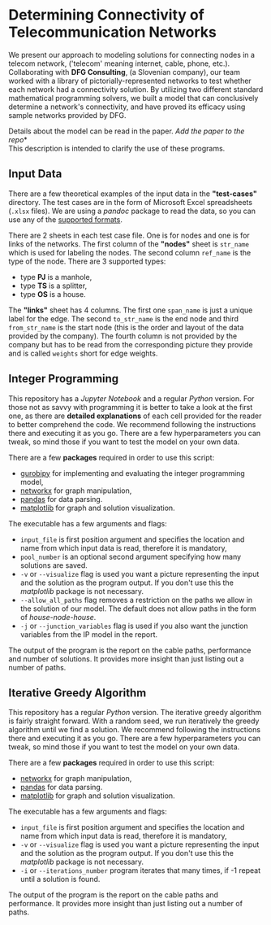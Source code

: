 # Determining Connectivity of Telecommunication Networks

We present our approach to modeling solutions for connecting nodes in a telecom network, ('telecom' meaning internet, cable, phone, etc.). Collaborating with **DFG Consulting**, (a Slovenian company), our team worked with a library of pictorially-represented networks to test whether each network had a connectivity solution. By utilizing two different standard mathematical programming solvers, we built a model that can conclusively determine a network's connectivity, and have proved its efficacy using sample networks provided by DFG.

Details about the model can be read in the paper. *Add the paper to the repo**
<br>This description is intended to clarify the use of these programs.

## Input Data

There are a few theoretical examples of the input data in the **"test-cases"** directory. The test cases are in the form of Microsoft Excel spreadsheets (`.xlsx` files). We are using a *pandoc* package to read the data, so you can use any of the [supported formats](https://pandas.pydata.org/docs/reference/api/pandas.read_excel.html).

There are 2 sheets in each test case file. One is for nodes and one is for links of the networks. The first column of the **"nodes"** sheet is `str_name` which is used for labeling the nodes. The second column `ref_name` is the type of the node. There are 3 supported types:
- type **PJ** is a manhole,
- type **TS** is a splitter,
- type **OS** is a house.

The **"links"** sheet has 4 columns. The first one `span_name` is just a unique label for the edge.	The second `to_str_name` is the end node and third `from_str_name` is the start node (this is the order and layout of the data provided by the company). The fourth column is not provided by the company but has to be read from the corresponding picture they provide and is called `weights` short for edge weights.


## Integer Programming 

This repository has a *Jupyter Notebook* and a regular *Python* version. For those not as savvy with programming it is better to take a look at the first one, as there are **detailed explanations** of each cell provided for the reader to better comprehend the code. We recommend following the instructions there and executing it as you go. There are a few hyperparameters you can tweak, so mind those if you want to test the model on your own data.

There are a few **packages** required in order to use this script:
- [gurobipy](https://pypi.org/project/gurobipy/) for implementing and evaluating the integer programming model,
- [networkx](https://networkx.org/) for graph manipulation,
- [pandas](https://pandas.pydata.org/docs/) for data parsing.
- [matplotlib](https://matplotlib.org/) for graph and solution visualization.

The executable has a few arguments and flags:
- `input_file` is first position argument and specifies the location and name from which input data is read, therefore it is mandatory,
- `pool_number` is an optional second argument specifying how many solutions are saved.
- `-v` or `--visualize` flag is used you want a picture representing the input and the solution as the program output. If you don't use this the *matplotlib* package is not necessary.
- `--allow_all_paths` flag removes a restriction on the paths we allow in the solution of our model. The default does not allow paths in the form of *house-node-house*.
- `-j` or `--junction_variables` flag is used if you also want the junction variables from the IP model in the report.

The output of the program is the report on the cable paths, performance and number of solutions. It provides more insight than just listing out a number of paths.

## Iterative Greedy Algorithm

This repository has a regular *Python* version. The iterative greedy algorithm is fairly straight forward. With a random seed, we run iteratively the greedy algorithm until we find a solution. We recommend following the instructions there and executing it as you go. There are a few hyperparameters you can tweak, so mind those if you want to test the model on your own data.

There are a few **packages** required in order to use this script:
- [networkx](https://networkx.org/) for graph manipulation,
- [pandas](https://pandas.pydata.org/docs/) for data parsing.
- [matplotlib](https://matplotlib.org/) for graph and solution visualization.

The executable has a few arguments and flags:
- `input_file` is first position argument and specifies the location and name from which input data is read, therefore it is mandatory,
- `-v` or `--visualize` flag is used you want a picture representing the input and the solution as the program output. If you don't use this the *matplotlib* package is not necessary.
- `-i` or `--iterations_number` program iterates that many times, if -1 repeat until a solution is found.

The output of the program is the report on the cable paths and performance. It provides more insight than just listing out a number of paths.